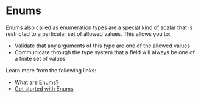 # Enums

Enums also called as enumeration types are a special kind of scalar that is restricted to a particular set of allowed values. This allows you to:

- Validate that any arguments of this type are one of the allowed values
- Communicate through the type system that a field will always be one of a finite set of values

Learn more from the following links:

- [What are Enums?](https://graphql.org/learn/schema/#enumeration-types)
- [Get started with Enums](https://graphql-ruby.org/type_definitions/enums)